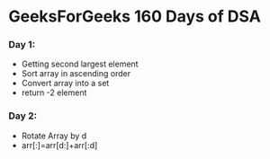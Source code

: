 # GeeksForGeeks 160 Days of DSA

### Day 1:
- Getting second largest element
- Sort array in ascending order
- Convert array into a set
- return -2 element

### Day 2:
- Rotate Array by d
- arr[:]=arr[d:]+arr[:d]
